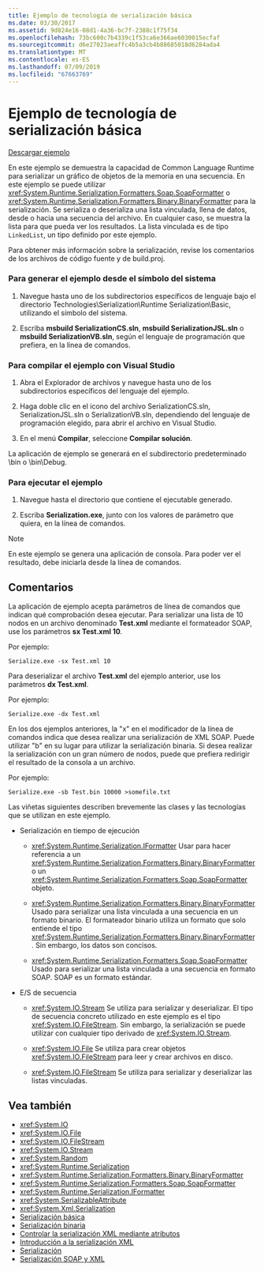 ```yaml
---
title: Ejemplo de tecnología de serialización básica
ms.date: 03/30/2017
ms.assetid: 9d824e16-08d1-4a36-bc7f-2388c1f75f34
ms.openlocfilehash: 73bc600c7b4339c1f53ca6e366ae6030015ecfaf
ms.sourcegitcommit: d6e27023aeaffc4b5a3cb4b88685018d6284ada4
ms.translationtype: MT
ms.contentlocale: es-ES
ms.lasthandoff: 07/09/2019
ms.locfileid: "67663769"
---
```

# <a name="basic-serialization-technology-sample"></a>Ejemplo de tecnología de serialización básica

[Descargar ejemplo](https://download.microsoft.com/download/4/7/B/47B2164C-E780-4B10-8DE4-2CB5B886E0A6/Technologies/Serialization/Runtime%20Serialization/Basic.zip.exe)

En este ejemplo se demuestra la capacidad de Common Language Runtime para serializar un gráfico de objetos de la memoria en una secuencia. En este ejemplo se puede utilizar <xref:System.Runtime.Serialization.Formatters.Soap.SoapFormatter> o <xref:System.Runtime.Serialization.Formatters.Binary.BinaryFormatter> para la serialización. Se serializa o deserializa una lista vinculada, llena de datos, desde o hacia una secuencia del archivo. En cualquier caso, se muestra la lista para que pueda ver los resultados. La lista vinculada es de tipo `LinkedList`, un tipo definido por este ejemplo.

Para obtener más información sobre la serialización, revise los comentarios de los archivos de código fuente y de build.proj.

### <a name="to-build-the-sample-using-the-command-prompt"></a>Para generar el ejemplo desde el símbolo del sistema

1. Navegue hasta uno de los subdirectorios específicos de lenguaje bajo el directorio Technologies\Serialization\Runtime Serialization\Basic, utilizando el símbolo del sistema.

2. Escriba **msbuild SerializationCS.sln**, **msbuild SerializationJSL.sln** o **msbuild SerializationVB.sln**, según el lenguaje de programación que prefiera, en la línea de comandos.

### <a name="to-build-the-sample-using-visual-studio"></a>Para compilar el ejemplo con Visual Studio

1. Abra el Explorador de archivos y navegue hasta uno de los subdirectorios específicos del lenguaje del ejemplo.

2. Haga doble clic en el icono del archivo SerializationCS.sln, SerializationJSL.sln o SerializationVB.sln, dependiendo del lenguaje de programación elegido, para abrir el archivo en Visual Studio.

3. En el menú **Compilar**, seleccione **Compilar solución**.

 La aplicación de ejemplo se generará en el subdirectorio predeterminado \bin o \bin\Debug.

### <a name="to-run-the-sample"></a>Para ejecutar el ejemplo

1. Navegue hasta el directorio que contiene el ejecutable generado.

2. Escriba **Serialization.exe**, junto con los valores de parámetro que quiera, en la línea de comandos.

  > [!NOTE]
  > En este ejemplo se genera una aplicación de consola. Para poder ver el resultado, debe iniciarla desde la línea de comandos.

## <a name="remarks"></a>Comentarios

La aplicación de ejemplo acepta parámetros de línea de comandos que indican qué comprobación desea ejecutar. Para serializar una lista de 10 nodos en un archivo denominado **Test.xml** mediante el formateador SOAP, use los parámetros **sx Test.xml 10**.

Por ejemplo:

```
Serialize.exe -sx Test.xml 10
```

Para deserializar el archivo **Test.xml** del ejemplo anterior, use los parámetros **dx Test.xml**.

Por ejemplo:

```
Serialize.exe -dx Test.xml
```

En los dos ejemplos anteriores, la "x" en el modificador de la línea de comandos indica que desea realizar una serialización de XML SOAP. Puede utilizar "b" en su lugar para utilizar la serialización binaria. Si desea realizar la serialización con un gran número de nodos, puede que prefiera redirigir el resultado de la consola a un archivo.

Por ejemplo:

```
Serialize.exe -sb Test.bin 10000 >somefile.txt
```

Las viñetas siguientes describen brevemente las clases y las tecnologías que se utilizan en este ejemplo.

- Serialización en tiempo de ejecución

  - <xref:System.Runtime.Serialization.IFormatter> Usar para hacer referencia a un <xref:System.Runtime.Serialization.Formatters.Binary.BinaryFormatter> o un <xref:System.Runtime.Serialization.Formatters.Soap.SoapFormatter> objeto.

  - <xref:System.Runtime.Serialization.Formatters.Binary.BinaryFormatter> Usado para serializar una lista vinculada a una secuencia en un formato binario. El formateador binario utiliza un formato que solo entiende el tipo <xref:System.Runtime.Serialization.Formatters.Binary.BinaryFormatter>. Sin embargo, los datos son concisos.

  - <xref:System.Runtime.Serialization.Formatters.Soap.SoapFormatter> Usado para serializar una lista vinculada a una secuencia en formato SOAP. SOAP es un formato estándar.

- E/S de secuencia

  - <xref:System.IO.Stream> Se utiliza para serializar y deserializar. El tipo de secuencia concreto utilizado en este ejemplo es el tipo <xref:System.IO.FileStream>. Sin embargo, la serialización se puede utilizar con cualquier tipo derivado de <xref:System.IO.Stream>.

  - <xref:System.IO.File> Se utiliza para crear objetos <xref:System.IO.FileStream> para leer y crear archivos en disco.

  - <xref:System.IO.FileStream> Se utiliza para serializar y deserializar las listas vinculadas.

## <a name="see-also"></a>Vea también

- <xref:System.IO>
- <xref:System.IO.File>
- <xref:System.IO.FileStream>
- <xref:System.IO.Stream>
- <xref:System.Random>
- <xref:System.Runtime.Serialization>
- <xref:System.Runtime.Serialization.Formatters.Binary.BinaryFormatter>
- <xref:System.Runtime.Serialization.Formatters.Soap.SoapFormatter>
- <xref:System.Runtime.Serialization.IFormatter>
- <xref:System.SerializableAttribute>
- <xref:System.Xml.Serialization>
- [Serialización básica](../../../docs/standard/serialization/basic-serialization.md)
- [Serialización binaria](../../../docs/standard/serialization/binary-serialization.md)
- [Controlar la serialización XML mediante atributos](../../../docs/standard/serialization/controlling-xml-serialization-using-attributes.md)
- [Introducción a la serialización XML](../../../docs/standard/serialization/introducing-xml-serialization.md)
- [Serialización](../../../docs/standard/serialization/index.md)
- [Serialización SOAP y XML](../../../docs/standard/serialization/xml-and-soap-serialization.md)
